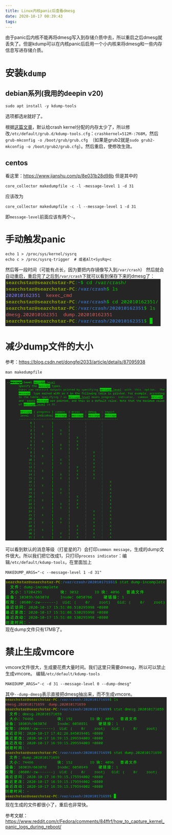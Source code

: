 ```yaml
---
title: Linux内核panic后查看dmesg
date: 2020-10-17 00:39:43
tags:
---
```


由于panic后内核不能再将dmesg写入到存储介质中去，所以重启之后dmesg就丢失了。但是kdump可以在内核panic后启用一个小内核来将dmesg和一些内存信息写进存储介质。

# 安装```kdump```
## debian系列(我用的deepin v20)
```shell
sudo apt install -y kdump-tools
```
选项都选```是```就好了。

根据[这篇文章](https://www.cnblogs.com/zhangmingda/p/12566534.html)，默认给crash kernel分配的内存太少了，所以修改```/etc/default/grub.d/kdump-tools.cfg```：```crashkernel=512M-:768M```，然后```grub-mkconfig -o /boot/grub/grub.cfg ```（如果是grub2就是```sudo grub2-mkconfig -o /boot/grub2/grub.cfg```）。然后重启，使修改生效。

## centos
看这里：<https://www.jianshu.com/p/8e031b28d98b>
但是其中的
```
core_collector makedumpfile -c -l -message-level 1 -d 31
```
应该改为
```
core_collector makedumpfile -c -l --message-level 1 -d 31
```
即```message-level```前面应该有两个```-```。

# 手动触发panic
```shell
echo 1 > /proc/sys/kernel/sysrq
echo c > /proc/sysrq-trigger  # 或者Alt+SysRq+c
```
然后等一段时间（可能有点长，因为要把内存镜像写入到```/var/crash```）
然后就会自动重启，重启完了之后到```/var/crash```下就可以看到保存下来的dmesg了：
![在这里插入图片描述](Linux内核panic后查看dmesg/20201016235952642.png#pic_center)

# 减少dump文件的大小
参考：<https://blog.csdn.net/dongfei2033/article/details/87095938>
```shell
man makedumpfile
```
![在这里插入图片描述](Linux内核panic后查看dmesg/20201017160621585.png)

可以看到默认的消息等级（打星星的7）会打印```common message```，生成的dump文件很大。所以我们把它改成1，只打印```process indicator```：编辑```/etc/default/kdump-tools```，在里面加上
```
MAKEDUMP_ARGS="-c --message-level 1 -d 31"
```
![在这里插入图片描述](Linux内核panic后查看dmesg/2020101716100078.png#pic_center)
现在dump文件只有17MB了。

# 禁止生成vmcore
vmcore文件很大，生成要花费大量时间。我们这里只需要dmesg，所以可以禁止生成vmcore。
编辑```/etc/default/kdump-tools```
```
MAKEDUMP_ARGS="-c -d 31 --message-level 0 --dump-dmesg"
```
其中```--dump-dmesg```表示直接把dmesg抽出来，而不生成vmcore。
![在这里插入图片描述](Linux内核panic后查看dmesg/20201017170627300.png)
现在生成的文件都很小了，重启也非常快。

参考文献：<https://www.reddit.com/r/Fedora/comments/84ffrf/how_to_capture_kernel_panic_logs_during_reboot/>
